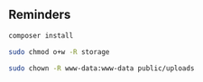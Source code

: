 ## Reminders

```sh
composer install
```

```sh
sudo chmod o+w -R storage
```

```sh
sudo chown -R www-data:www-data public/uploads
```